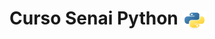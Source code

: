 # Curso Senai Python <img align="center" alt="Giovani" height="30" width="40" src="https://raw.githubusercontent.com/devicons/devicon/master/icons/python/python-original.svg">

